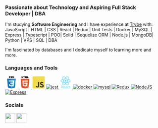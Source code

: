 
<h3>Passionate about Technology and Aspiring Full Stack Developer | DBA</h3>

I'm studying **Software Engineering** and I have experience at [Trybe](https://www.betrybe.com/) with: JavaScript | HTML | CSS | React | Redux | Unit Tests | Docker | MySQL | Express | Typescript | POO| Solid | Sequelize ORM | Node.js | MongoDB| Python | VPS | SQL | DBA

I'm fascinated by databases and I dedicate myself to learning more and more.

<h3>Languages and Tools</h3>
<p> <a href="https://www.w3schools.com/css/" target="_blank" rel="noreferrer"> <img src="https://raw.githubusercontent.com/devicons/devicon/master/icons/css3/css3-original-wordmark.svg" alt="css3" width="40" height="40"/> </a> <a href="https://www.w3.org/html/" target="_blank" rel="noreferrer"> <img src="https://raw.githubusercontent.com/devicons/devicon/master/icons/html5/html5-original-wordmark.svg" alt="html5" width="40" height="40"/> </a> <a href="https://developer.mozilla.org/en-US/docs/Web/JavaScript" target="_blank" rel="noreferrer"> <img src="https://raw.githubusercontent.com/devicons/devicon/master/icons/javascript/javascript-original.svg" alt="javascript" width="40" height="40"/> </a> <a href="https://jestjs.io" target="_blank" rel="noreferrer"> <img src="https://www.vectorlogo.zone/logos/jestjsio/jestjsio-icon.svg" alt="jest" width="40" height="40"/> </a> <a href="https://reactjs.org/" target="_blank" rel="noreferrer"> <img src="https://raw.githubusercontent.com/devicons/devicon/master/icons/react/react-original-wordmark.svg" alt="react" width="40" height="40"/> </a> 
<a href="http://www1.perfumes.incolume.com.br/2017/01/docker-como-criar-uma-imagem-docker.html" target="_blank" rel="noreferrer"> <img src="https://4.bp.blogspot.com/-ElHOWTsMmu0/WICr4BM0ArI/AAAAAAAAscQ/G8hPehhiJkoKCa-Sc6QPW-TxWD52Y08ZgCPcB/s1600/docker-logo1.png" alt="docker" width="40" height="40"/> </a>
<a href="https://marcas-logos.net/mysql-logo/" target="_blank" rel="noreferrer"> <img src="https://logodownload.org/wp-content/uploads/2016/10/mysql-logo.png" alt="mysql" width="50" height="40"/> </a> <a href="https://redux.js.org/" target="_blank" rel="noreferrer"><img src="https://raw.githubusercontent.com/danielcranney/readme-generator/main/public/icons/skills/redux-colored.svg" width="36" height="36" alt="Redux" /> </a> <a href="https://nodejs.org/en/" target="_blank" rel="noreferrer"><img src="https://raw.githubusercontent.com/danielcranney/readme-generator/main/public/icons/skills/nodejs-colored.svg" width="36" height="36" alt="NodeJS" /> </a> <a href="https://expressjs.com/" target="_blank" rel="noreferrer"><img src="https://raw.githubusercontent.com/danielcranney/readme-generator/main/public/icons/skills/express-colored.svg" width="36" height="36" alt="Express" /> </a>

<h3> Socials </h3>

<p> <a href="http://www.instagram.com/brunabutten" target="_blank" rel="noreferrer"><img src="https://raw.githubusercontent.com/danielcranney/readme-generator/main/public/icons/socials/instagram.svg" width="32" height="32" /></a> <a href="https://www.linkedin.com/in/brunabuttenbender" target="_blank" rel="noreferrer"><img src="https://raw.githubusercontent.com/danielcranney/readme-generator/main/public/icons/socials/linkedin.svg" width="32" height="32" /></a></p>

